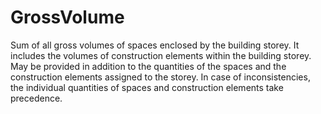 GrossVolume
===========

Sum of all gross volumes of spaces enclosed by the building storey. It includes the volumes of construction elements within the building storey. May be provided in addition to the quantities of the spaces and the construction elements assigned to the storey. In case of inconsistencies, the individual quantities of spaces and construction elements take precedence.
